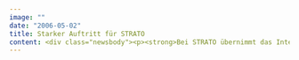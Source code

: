 ```yaml
---
image: ""
date: "2006-05-02"
title: Starker Auftritt für STRATO
content: <div class="newsbody"><p><strong>Bei STRATO übernimmt das Internet die Führung. Für Marketing und Vertrieb der neuesten Server-Generation haben die SinnerSchrader Studios die Lead-Kampagne zum Launch entwickelt. Das Kampagnenmotiv "Das Kraftpaket" - ein kraftvoll animierter Stier - wird parallel und reichweitenstark crossmedial (Online-Werbung, Print-Anzeigen, Beilagen etc.) geschaltet.</strong></p><p>Das Produktspecial im Internet setzt mit hochwertiger 3D-Produktion und Interaktion einen Benchmark in der sonst eher nüchternen Branche. Die erlebnisreiche Ansprache führt direkt in die Bestellung. Das Internet übernimmt damit sowohl in der Kommunikation als auch im Vertrieb den Lead.</p><p>Silvia Beßlich, Vorstand Marketing der STRATO Medien AG&#58; "Mit dem exklusiven Online-Launch des neuen High-End-Servers und dem vor kurzem erfolgreichen Start in die Internationalisierung unterstreicht STRATO erneut seine Rolle als einer der innovativsten Anbieter von Internet-Mehrwertdiensten in Europa."</p><p>Malte Blumenthal, Geschäftsführer Kreation der SinnerSchrader Studios&#58; "STRATO beweist, dass hochwertiges Marketing und direkter Vertrieb im Internet eine geschlossene Einheit bilden können. Die gewohnte Trennung ist im interaktiven Zeitalter überholt."</p><p>Mit der Kampagne stellt STRATO seinen neuen Top-of-the-Line-Server vor. Der STRATO HighEnd Server XPro mit 64-bit-Power basiert auf dem brandneuen AMD OpteronTM Prozessor 185 mit Dual-Core-Technologie, hat 4 GB RAM und besitzt zwei RAID1-Festplatten.</p><p><a class="news-backlink" href="/de/"><svg class="svg-ico svg-ico--arrow-left"><use xlink&#58;href="#arrow-down"></use></svg>Zurück zur Presse Übersicht</a></p></div>
---
```

